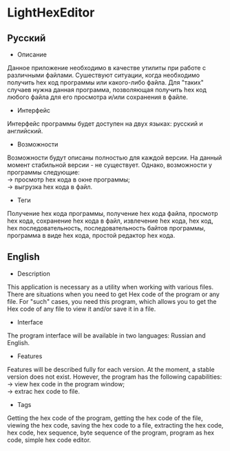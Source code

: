 # LightHexEditor

## Русский 

* Описание  

Данное приложение необходимо в качестве утилиты при работе с различными файлами.
Сушествуют ситуации, когда необходимо получить hex код программы или какого-либо файла. Для "таких" случаев нужна данная программа, позволяющая получить hex код любого файла для его просмотра и/или сохранения в файле.

* Интерфейс  

Интерфейс программы будет доступен на двух языках: русский и английский.

* Возможности  

Возможности будут описаны полностью для каждой версии. На данный момент стабильной версии - не существует. Однако, возможности у программы следующие:  
-> просмотр hex кода в окне программы;  
-> выгрузка hex кода в файл.

* Теги  

Получение hex кода программы, получение hex кода файла, просмотр hex кода, сохранение hex кода в файл, извлечение hex кода, hex код, hex последовательность, последовательность байтов программы, программа в виде hex кода, простой редактор hex кода.

## English  

* Description  

This application is necessary as a utility when working with various files.
There are situations when you need to get Hex code of the program or any file. For "such" cases, you need this program, which allows you to get the Hex code of any file to view it and/or save it in a file.

* Interface  

The program interface will be available in two languages: Russian and English.

* Features  

Features will be described fully for each version. At the moment, a stable version does not exist. However, the program has the following capabilities:  
-> view hex code in the program window;  
-> extrac hex code to file.

* Tags  

Getting the hex code of the program, getting the hex code of the file, viewing the hex code, saving the hex code to a file, extracting the hex code, hex code, hex sequence, byte sequence of the program, program as hex code, simple hex code editor.
